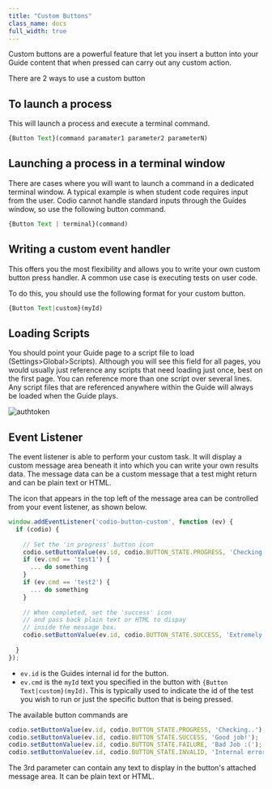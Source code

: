 ```yaml
---
title: "Custom Buttons"
class_name: docs
full_width: true
---
```

Custom buttons are a powerful feature that let you insert a button into your Guide content that when pressed can carry out any custom action.

There are 2 ways to use a custom button

## To launch a process
This will launch a process and execute a terminal command. 

```javascript
{Button Text}(command paramater1 parameter2 parameterN)
```

## Launching a process in a terminal window
There are cases where you will want to launch a command in a dedicated terminal window. A typical example is when student code requires input from the user. Codio cannot handle standard inputs through the Guides window, so use the following button command.

```javascript
{Button Text | terminal}(command)
```

## Writing a custom event handler
This offers you the most flexibility and allows you to write your own custom button press handler. A common use case is executing tests on user code.

To do this, you should use the following format for your custom button.

```javascript
{Button Text|custom}(myId)
```

## Loading Scripts
You should point your Guide page to a script file to load (Settings>Global>Scripts). Although you will see this field for all pages, you would usually just reference any scripts that need loading just once, best on the first page. You can reference more than one script over several lines. Any script files that are referenced anywhere within the Guide will always be loaded when the Guide plays.

<img alt="authtoken" src="/img/docs/guides/scripts.png" class="simple"/>

## Event Listener
The event listener is able to perform your custom task. It will display a custom message area beneath it into which you can write your own results data. The message data can be a custom message that a test might return and can be plain text or HTML. 

The icon that appears in the top left of the message area can be controlled from your event listener, as shown below.

```javascript
window.addEventListener('codio-button-custom', function (ev) {
  if (codio) {
  
    // Set the 'in progress' button icon
    codio.setButtonValue(ev.id, codio.BUTTON_STATE.PROGRESS, 'Checking');
    if (ev.cmd == 'test1') {
      ... do something
    }
    if (ev.cmd == 'test2') {
      ... do something
    }
    
    // When completed, set the 'success' icon 
    // and pass back plain text or HTML to dispay 
    // inside the message box.
    codio.setButtonValue(ev.id, codio.BUTTON_STATE.SUCCESS, 'Extremely well done!');
    
  }
});
```

- `ev.id` is the Guides internal id for the button.
- `ev.cmd` is the `myId` text you specified in the button with `{Button Text|custom}(myId)`. This is typically used to indicate the id of the test you wish to run or just the specific button that is being pressed.

The available button commands are 

```javascript
codio.setButtonValue(ev.id, codio.BUTTON_STATE.PROGRESS, 'Checking..');
codio.setButtonValue(ev.id, codio.BUTTON_STATE.SUCCESS, 'Good job!');
codio.setButtonValue(ev.id, codio.BUTTON_STATE.FAILURE, 'Bad Job :(');
codio.setButtonValue(ev.id, codio.BUTTON_STATE.INVALID, 'Internal error');
```

The 3rd parameter can contain any text to display in the button's attached message area. It can be plain text or HTML.




